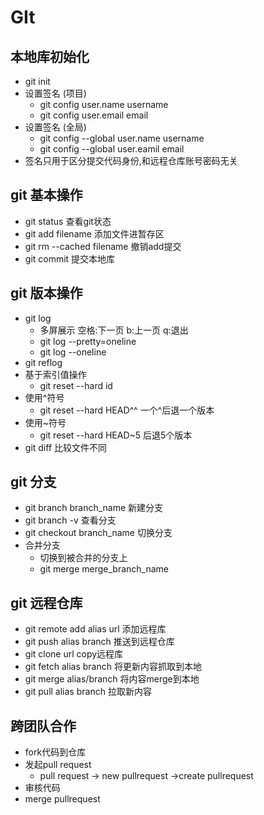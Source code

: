 # GIt
## 本地库初始化
- git init
- 设置签名 (项目)
  - git config user.name username
  - git config user.email email
- 设置签名 (全局)
  - git config --global user.name username
  - git config --global user.eamil email
- 签名只用于区分提交代码身份,和远程仓库账号密码无关
## git 基本操作
- git status 查看git状态
- git add filename 添加文件进暂存区
- git rm --cached filename 撤销add提交
- git commit 提交本地库
## git 版本操作
- git log
  - 多屏展示 空格:下一页 b:上一页 q:退出
  - git log --pretty=oneline
  - git log --oneline
- git reflog
- 基于索引值操作
  - git reset --hard id
- 使用^符号
  - git reset --hard HEAD^^ 一个^后退一个版本
- 使用~符号
  - git reset --hard HEAD~5 后退5个版本
- git diff 比较文件不同
## git 分支
- git branch branch_name 新建分支
- git branch -v 查看分支
- git checkout branch_name 切换分支
- 合并分支
  - 切换到被合并的分支上
  - git merge merge_branch_name
## git 远程仓库
- git remote add alias url 添加远程库
- git push alias branch 推送到远程仓库
- git clone url copy远程库
- git fetch alias branch 将更新内容抓取到本地
- git merge alias/branch 将内容merge到本地
- git pull alias branch 拉取新内容
## 跨团队合作
- fork代码到仓库
- 发起pull request
  - pull request -> new pullrequest ->create pullrequest
- 审核代码
- merge pullrequest 